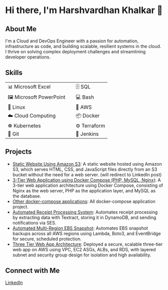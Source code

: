 # Hi there, I'm Harshvardhan Khalkar 👋

## About Me
I'm a Cloud and DevOps Engineer with a passion for automation, infrastructure as code, and building scalable, resilient systems in the cloud. I thrive on solving complex deployment challenges and streamlining developer operations.
<!--
## Skills
- 📊 Microsoft Excel
- 🖼️ Microsoft PowerPoint
- 🐧 Linux
- 💻 Bash
- 🗄️ SQL
- ☁️ Cloud Computing
- 🧰 AWS
- 📦 Docker
- ☸️ Kubernetes
- 🧪 Jenkins
- ⚙️ Terraform
- 🧬 Git
-->

## Skills
<table>
  <tr>
    <td>📊 Microsoft Excel&nbsp;&nbsp;&nbsp;&nbsp;&nbsp;&nbsp;&nbsp;</td>
    <td>🗄️ SQL</td>
  </tr>
  <tr>
    <td>🖼️ Microsoft PowerPoint&nbsp;&nbsp;&nbsp;&nbsp;</td>
    <td>💻 Bash</td>
  </tr>
  <tr>
    <td>🐧 Linux&nbsp;&nbsp;&nbsp;&nbsp;&nbsp;&nbsp;&nbsp;&nbsp;&nbsp;&nbsp;&nbsp;&nbsp;&nbsp;</td>
    <td>🧰 AWS</td>
  </tr>
  <tr>
    <td>☁️ Cloud Computing&nbsp;&nbsp;&nbsp;</td>
    <td>📦 Docker</td>
  </tr>
  <tr>
    <td>☸️ Kubernetes&nbsp;&nbsp;&nbsp;&nbsp;&nbsp;&nbsp;&nbsp;&nbsp;</td>
    <td>⚙️ Terraform</td>
  </tr>
  <tr>
    <td>🧬 Git&nbsp;&nbsp;&nbsp;&nbsp;&nbsp;&nbsp;&nbsp;&nbsp;&nbsp;&nbsp;&nbsp;&nbsp;&nbsp;&nbsp;&nbsp;&nbsp;&nbsp;</td>
    <td>🧪 Jenkins</td>
  </tr>
</table>




## Projects
- [Static Website Using Amazon S3](https://www.linkedin.com/posts/harshvardhan-khalkar-5b813531b_host-a-static-website-using-amazon-s3-amazon-activity-7340702265822883840-JffD?utm_source=share&utm_medium=member_desktop&rcm=ACoAAFD_1BwBFmvF-YjhdKe2_H9KMO0RvM6nY24): A static website hosted using Amazon S3, which serves HTML, CSS, and JavaScript files directly from an S3 bucket without the need for a web server. (will redirect to LinkedIn post)
- [3-Tier Web Application using Docker Compose (PHP, MySQL, Nginx)](https://github.com/harshkhalkar/project/tree/main/docker-compose/3%20Tier%20Application): A 3-tier web application architecture using Docker Compose, consisting of Nginx as the web server, PHP as the application layer, and MySQL as the database.
- [Other docker-compose applications](https://github.com/harshkhalkar/project/tree/main/docker-compose): All docker-compose application project.
- [Automated Receipt Processing System](https://github.com/harshkhalkar/project/tree/main/Automated-AWS-Receipt-Processing-System): Automates receipt processing by extracting data with Textract, storing it in DynamoDB, and sending notifications via SES.
-  [Automated Multi-Region EBS Snapshot](): Automates EBS snapshot backups across all AWS regions using Lambda, Boto3, and EventBridge for secure, scheduled protection.
- [Three Tier Web App Architecture](): Deployed a secure, scalable three-tier web app on AWS using VPC, EC2 ASGs, ALBs, and RDS, with layered subnet and security group design for isolation and high availability.

## Connect with Me
[LinkedIn](https://www.linkedin.com/in/harshvardhan-khalkar-5b813531b)
